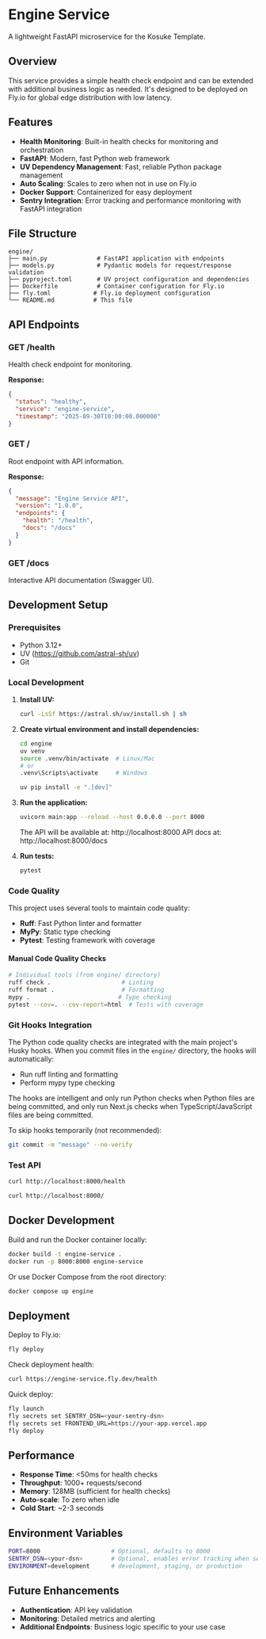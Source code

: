 # Engine Service

A lightweight FastAPI microservice for the Kosuke Template.

## Overview

This service provides a simple health check endpoint and can be extended with additional business logic as needed. It's designed to be deployed on Fly.io for global edge distribution with low latency.

## Features

- **Health Monitoring**: Built-in health checks for monitoring and orchestration
- **FastAPI**: Modern, fast Python web framework
- **UV Dependency Management**: Fast, reliable Python package management
- **Auto Scaling**: Scales to zero when not in use on Fly.io
- **Docker Support**: Containerized for easy deployment
- **Sentry Integration**: Error tracking and performance monitoring with FastAPI integration

## File Structure

```
engine/
├── main.py              # FastAPI application with endpoints
├── models.py            # Pydantic models for request/response validation
├── pyproject.toml       # UV project configuration and dependencies
├── Dockerfile           # Container configuration for Fly.io
├── fly.toml            # Fly.io deployment configuration
└── README.md           # This file
```

## API Endpoints

### GET /health

Health check endpoint for monitoring.

**Response:**

```json
{
  "status": "healthy",
  "service": "engine-service",
  "timestamp": "2025-09-30T10:00:00.000000"
}
```

### GET /

Root endpoint with API information.

**Response:**

```json
{
  "message": "Engine Service API",
  "version": "1.0.0",
  "endpoints": {
    "health": "/health",
    "docs": "/docs"
  }
}
```

### GET /docs

Interactive API documentation (Swagger UI).

## Development Setup

### Prerequisites

- Python 3.12+
- UV (https://github.com/astral-sh/uv)
- Git

### Local Development

1. **Install UV:**

   ```bash
   curl -LsSf https://astral.sh/uv/install.sh | sh
   ```

2. **Create virtual environment and install dependencies:**

   ```bash
   cd engine
   uv venv
   source .venv/bin/activate  # Linux/Mac
   # or
   .venv\Scripts\activate     # Windows

   uv pip install -e ".[dev]"
   ```

3. **Run the application:**

   ```bash
   uvicorn main:app --reload --host 0.0.0.0 --port 8000
   ```

   The API will be available at: http://localhost:8000
   API docs at: http://localhost:8000/docs

4. **Run tests:**
   ```bash
   pytest
   ```

### Code Quality

This project uses several tools to maintain code quality:

- **Ruff**: Fast Python linter and formatter
- **MyPy**: Static type checking
- **Pytest**: Testing framework with coverage

#### Manual Code Quality Checks

```bash
# Individual tools (from engine/ directory)
ruff check .                    # Linting
ruff format .                   # Formatting
mypy .                         # Type checking
pytest --cov=. --cov-report=html  # Tests with coverage
```

### Git Hooks Integration

The Python code quality checks are integrated with the main project's Husky hooks. When you commit files in the `engine/` directory, the hooks will automatically:

- Run ruff linting and formatting
- Perform mypy type checking

The hooks are intelligent and only run Python checks when Python files are being committed, and only run Next.js checks when TypeScript/JavaScript files are being committed.

To skip hooks temporarily (not recommended):

```bash
git commit -m "message" --no-verify
```

### Test API

```bash
curl http://localhost:8000/health

curl http://localhost:8000/
```

## Docker Development

Build and run the Docker container locally:

```bash
docker build -t engine-service .
docker run -p 8000:8000 engine-service
```

Or use Docker Compose from the root directory:

```bash
docker compose up engine
```

## Deployment

Deploy to Fly.io:

```bash
fly deploy
```

Check deployment health:

```bash
curl https://engine-service.fly.dev/health
```

Quick deploy:

```bash
fly launch
fly secrets set SENTRY_DSN=<your-sentry-dsn>
fly secrets set FRONTEND_URL=https://your-app.vercel.app
fly deploy
```

## Performance

- **Response Time**: <50ms for health checks
- **Throughput**: 1000+ requests/second
- **Memory**: 128MB (sufficient for health checks)
- **Auto-scale**: To zero when idle
- **Cold Start**: ~2-3 seconds

## Environment Variables

```bash
PORT=8000                    # Optional, defaults to 8000
SENTRY_DSN=<your-dsn>        # Optional, enables error tracking when set
ENVIRONMENT=development      # development, staging, or production
```

## Future Enhancements

- **Authentication**: API key validation
- **Monitoring**: Detailed metrics and alerting
- **Additional Endpoints**: Business logic specific to your use case
